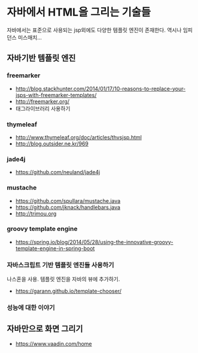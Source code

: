 # 자바에서 HTML을 그리는 기술들

자바에서는 표준으로 사용되는 jsp외에도 다양한 템플릿 엔진이 존재한다.
역시나 임피던스 미스매치...

## 자바기반 템플릿 엔진

### freemarker

- http://blog.stackhunter.com/2014/01/17/10-reasons-to-replace-your-jsps-with-freemarker-templates/
- http://freemarker.org/
- 태그라이브러리 사용하기

### thymeleaf

- http://www.thymeleaf.org/doc/articles/thvsjsp.html
- http://blog.outsider.ne.kr/969

### jade4j

- https://github.com/neuland/jade4j

### mustache

- https://github.com/spullara/mustache.java
- https://github.com/jknack/handlebars.java
- http://trimou.org

### groovy template engine

- https://spring.io/blog/2014/05/28/using-the-innovative-groovy-template-engine-in-spring-boot

### 자바스크립트 기반 템플릿 엔진들 사용하기

나스혼을 사용. 템플릿 엔진을 자바의 뷰에 추가하기.

- https://garann.github.io/template-chooser/
 
### 성능에 대한 이야기


## 자바만으로 화면 그리기

- https://www.vaadin.com/home

